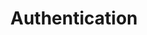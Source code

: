 ---
title: Authentication
excerpt: Set up the authentication for your API to help users manage their credentials.
api:
  file: readme-hml-baas.json
  operationId: get_v1-pix-key-list-agency-account
api_config: authentication
hidden: true
---